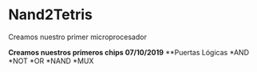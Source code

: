 # Nand2Tetris
Creamos nuestro primer microprocesador

**Creamos nuestros primeros chips 07/10/2019**
**Puertas Lógicas
 *AND
 *NOT
 *OR
 *NAND
 *MUX
 
